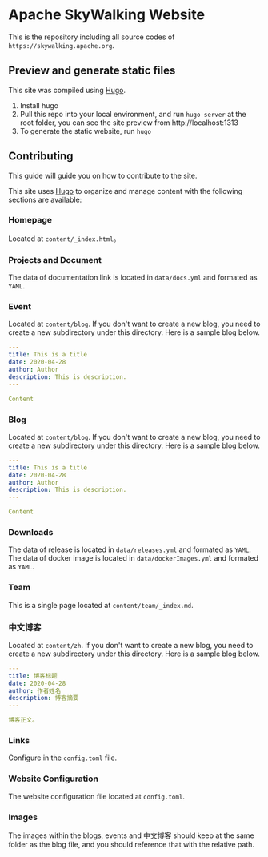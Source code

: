 # Apache SkyWalking Website

This is the repository including all source codes of `https://skywalking.apache.org`.

## Preview and generate static files

This site was compiled using [Hugo](https://gohugo.io).

1. Install hugo
1. Pull this repo into your local environment, and run `hugo server`  at the root folder, you can see the site preview from http://localhost:1313
1. To generate the static website, run `hugo`

## Contributing

This guide will guide you on how to contribute to the site.

This site uses [Hugo](https://gohugo.io) to organize and manage content with the following sections are available:

### Homepage

Located at `content/_index.html`。

### Projects and Document

The data of documentation link is located in `data/docs.yml` and formated as `YAML`.

### Event

Located at `content/blog`. If you don't want to create a new blog, you need to create a new subdirectory under this directory. Here is a sample blog below.

```yaml
---
title: This is a title
date: 2020-04-28
author: Author
description: This is description.
---

Content
```

### Blog

Located at `content/blog`. If you don't want to create a new blog, you need to create a new subdirectory under this directory. Here is a sample blog below.

```yaml
---
title: This is a title
date: 2020-04-28
author: Author
description: This is description.
---

Content
```

### Downloads

The data of release is located in `data/releases.yml` and formated as `YAML`.
The data of docker image is located in `data/dockerImages.yml` and formated as `YAML`.

### Team

This is a single page located at `content/team/_index.md`.

### 中文博客

Located at `content/zh`. If you don't want to create a new blog, you need to create a new subdirectory under this directory. Here is a sample blog below.

```yaml
---
title: 博客标题
date: 2020-04-28
author: 作者姓名
description: 博客摘要
---

博客正文。
```

### Links

Configure in the `config.toml` file. 

### Website Configuration

The website configuration file located at `config.toml`.

### Images

The images within the blogs, events and 中文博客 should keep at the same folder as the blog file, and you should reference that with the relative path.


